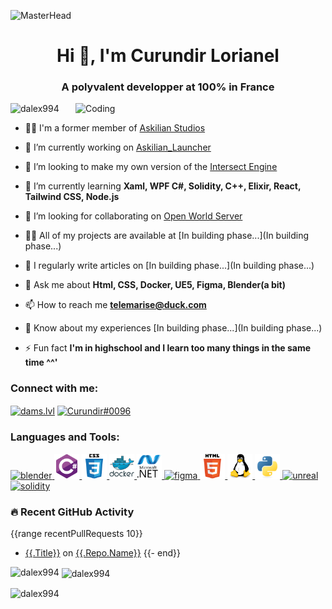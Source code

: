 ![MasterHead](https://external-content.duckduckgo.com/iu/?u=https%3A%2F%2Fcdn.weasyl.com%2F~fluffkevlar%2Fsubmissions%2F30165%2Fefb64790c6059bf9f32f9922bdfd36fad18bdd135aff5f67e99a7f0f29749042%2Ffluffkevlar-starfield-gif.gif&f=1&nofb=1&ipt=a9de411664d88a83ec9d8c5687d042bcf3bea032065b4f12ecbb4086d9a2b66f&ipo=images)

<h1 align="center">Hi 👋, I'm Curundir Lorianel</h1>
<h3 align="center">A polyvalent developper at 100% in France</h3>
<img align="right" alt="Coding" width="400" src="https://external-content.duckduckgo.com/iu/?u=https%3A%2F%2Fimages.squarespace-cdn.com%2Fcontent%2Fv1%2F5769fc401b631bab1addb2ab%2F1541580611624-TE64QGKRJG8SWAIUS7NS%2Fcoding-freak.gif&f=1&nofb=1&ipt=19a735a0ad1ce99de3c947ca80bb61bae748af73404468e41ffd54815e9c0f33&ipo=images">

<p align="left"> <img src="https://komarev.com/ghpvc/?username=dalex994&label=Profile%20views&color=0e75b6&style=flat" alt="dalex994" /> </p>

- 🧑‍💼 I'm a former member of [Askilian Studios](https://askilian.fr/)

- 🔭 I’m currently working on [Askilian_Launcher](https://github.com/Dalex994/Askilian_Launcher)

- 👯 I’m looking to make my own version of the [Intersect Engine](https://github.com/AscensionGameDev/Intersect-Engine)

- 🌱 I’m currently learning **Xaml, WPF C#, Solidity, C++, Elixir, React, Tailwind CSS, Node.js**

- 🤝 I’m looking for collaborating on [Open World Server](https://github.com/Dartanlla/OWS)

- 👨‍💻 All of my projects are available at [In building phase...](In building phase...)

- 📝 I regularly write articles on [In building phase...](In building phase...)

- 💬 Ask me about **Html, CSS, Docker, UE5, Figma, Blender(a bit)**

- 📫 How to reach me **telemarise@duck.com**

- 📄 Know about my experiences [In building phase...](In building phase...)

- ⚡ Fun fact **I'm in highschool and I learn too many things in the same time ^^'**

<h3 align="left">Connect with me:</h3>
<p align="left">
<a href="https://instagram.com/dams.lvl" target="blank"><img align="center" src="https://raw.githubusercontent.com/rahuldkjain/github-profile-readme-generator/master/src/images/icons/Social/instagram.svg" alt="dams.lvl" height="30" width="40" /></a>
<a href="https://discord.gg/Curundir#0096" target="blank"><img align="center" src="https://raw.githubusercontent.com/rahuldkjain/github-profile-readme-generator/master/src/images/icons/Social/discord.svg" alt="Curundir#0096" height="30" width="40" /></a>
</p>

<h3 align="left">Languages and Tools:</h3>
<p align="left"> <a href="https://www.blender.org/" target="_blank" rel="noreferrer"> <img src="https://download.blender.org/branding/community/blender_community_badge_white.svg" alt="blender" width="40" height="40"/> </a> <a href="https://www.w3schools.com/cs/" target="_blank" rel="noreferrer"> <img src="https://raw.githubusercontent.com/devicons/devicon/master/icons/csharp/csharp-original.svg" alt="csharp" width="40" height="40"/> </a> <a href="https://www.w3schools.com/css/" target="_blank" rel="noreferrer"> <img src="https://raw.githubusercontent.com/devicons/devicon/master/icons/css3/css3-original-wordmark.svg" alt="css3" width="40" height="40"/> </a> <a href="https://www.docker.com/" target="_blank" rel="noreferrer"> <img src="https://raw.githubusercontent.com/devicons/devicon/master/icons/docker/docker-original-wordmark.svg" alt="docker" width="40" height="40"/> </a> <a href="https://dotnet.microsoft.com/" target="_blank" rel="noreferrer"> <img src="https://raw.githubusercontent.com/devicons/devicon/master/icons/dot-net/dot-net-original-wordmark.svg" alt="dotnet" width="40" height="40"/> </a> <a href="https://www.figma.com/" target="_blank" rel="noreferrer"> <img src="https://www.vectorlogo.zone/logos/figma/figma-icon.svg" alt="figma" width="40" height="40"/> </a> <a href="https://www.w3.org/html/" target="_blank" rel="noreferrer"> <img src="https://raw.githubusercontent.com/devicons/devicon/master/icons/html5/html5-original-wordmark.svg" alt="html5" width="40" height="40"/> </a> <a href="https://www.linux.org/" target="_blank" rel="noreferrer"> <img src="https://raw.githubusercontent.com/devicons/devicon/master/icons/linux/linux-original.svg" alt="linux" width="40" height="40"/> </a> <a href="https://www.python.org" target="_blank" rel="noreferrer"> <img src="https://raw.githubusercontent.com/devicons/devicon/master/icons/python/python-original.svg" alt="python" width="40" height="40"/> </a> <a href="https://unrealengine.com/" target="_blank" rel="noreferrer"> <img src="https://raw.githubusercontent.com/kenangundogan/fontisto/036b7eca71aab1bef8e6a0518f7329f13ed62f6b/icons/svg/brand/unreal-engine.svg" alt="unreal" width="40" height="40"/> </a> <a href="https://soliditylang.org/" target="_blank" rel="noreferrer"> <img src="https://external-content.duckduckgo.com/iu/?u=https%3A%2F%2F1.bp.blogspot.com%2F-Viyvz32p6-4%2FW2bnhf1gpTI%2FAAAAAAAAZuk%2FDtaQJKCNrkAii7CpobO72b5nwenNwFfmwCLcBGAs%2Fs1600%2F800px-Solidity_logo.svg.png&f=1&nofb=1&ipt=8c2327d04f82ee130b0e83ccca14c668985b3f795d7760e923fb0369fa2e329d&ipo=images" alt="solidity" width="40" height="40"/> </a></p>

### 🔥 Recent GitHub Activity
<!--START_SECTION:activity-->
{{range recentPullRequests 10}}
- [{{.Title}}]({{.URL}}) on [{{.Repo.Name}}]({{.Repo.URL}})
{{- end}}
<!--END_SECTION:activity-->



<p><img align="left" src="https://github-readme-stats.vercel.app/api/top-langs?username=dalex994&show_icons=true&locale=en&layout=compact" alt="dalex994" /></p>

<p>&nbsp;<img align="center" src="https://github-readme-stats.vercel.app/api?username=dalex994&show_icons=true&locale=en" alt="dalex994" /></p>

<p><img align="center" src="https://github-readme-streak-stats.herokuapp.com/?user=dalex994&" alt="dalex994" /></p>

